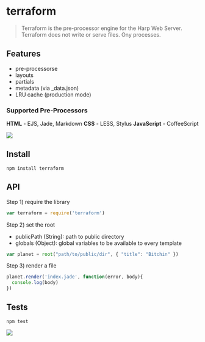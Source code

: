 # terraform

> Terraform is the pre-processor engine for the Harp Web Server. Terraform does not write or serve files. Ony processes.

## Features

- pre-processorse
- layouts
- partials
- metadata (via _data.json)
- LRU cache (production mode)

### Supported Pre-Processors

**HTML** - EJS, Jade, Markdown
**CSS** - LESS, Stylus
**JavaScript** - CoffeeScript

![](https://s3-us-west-2.amazonaws.com/harp-misc/terraform.jpg)

## Install

    npm install terraform

## API


Step 1) require the library

```javascript
var terraform = require('terraform')
```

Step 2) set the root

- publicPath (String): path to public directory
- globals (Object): global variables to be available to every template

```javascript
var planet = root("path/to/public/dir", { "title": "Bitchin" })
```

Step 3) render a file

```javascript
planet.render('index.jade', function(error, body){
  console.log(body)
})
```

## Tests

    npm test

![](https://s3-us-west-2.amazonaws.com/harp-misc/terraform-tests.png)
